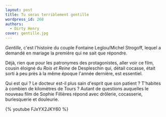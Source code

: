 ```yaml
---
layout: post
title: Tu seras terriblement gentille
wordpress_id: 268
authors:
  - Dirty Henry
cover: gentille.jpg
---
```


_Gentille_, c'est l'histoire du couple Fontaine Leglou/Michel Strogoff, lequel a
demandé en mariage la première qui ne sait que répondre.

Déjà, rien que pour les patronymes des protagonistes, aller voir ce film, cousin
éloigné du _Rois et Reine_ de Despleschin qui, détail cocasse, était sorti à peu
près à la même époque l'année dernière, est essentiel.

Qui est qui ? Le docteur est-il plus sain d'esprit que son patient ? T'habites à
combien de kilomètres de Tours ? Autant de questions auquelles le nouveau film
de Sophie Fillières répond avec drôlerie, cocasserie, burlesquerie et douleurie.

{% youtube FJxYX2JKY60 %}

